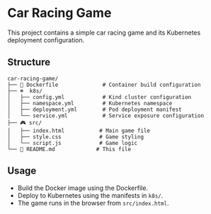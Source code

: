 # Car Racing Game

This project contains a simple car racing game and its Kubernetes deployment configuration.

## Structure

```
car-racing-game/
├── 🐳 Dockerfile              # Container build configuration
├── ☸️  k8s/
│   ├── config.yml            # Kind cluster configuration
│   ├── namespace.yml         # Kubernetes namespace
│   ├── deployment.yml        # Pod deployment manifest
│   └── service.yml           # Service exposure configuration
├── 🎮 src/
│   ├── index.html           # Main game file
│   ├── style.css            # Game styling
│   └── script.js            # Game logic
└── 📄 README.md             # This file
```

## Usage
- Build the Docker image using the Dockerfile.
- Deploy to Kubernetes using the manifests in `k8s/`.
- The game runs in the browser from `src/index.html`.
